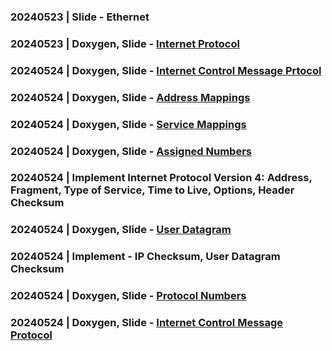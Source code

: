 ### 20240523 | Slide - Ethernet
### 20240523 | Doxygen, Slide - [Internet Protocol](https://datatracker.ietf.org/doc/html/rfc791)
### 20240524 | Doxygen, Slide - [Internet Control Message Prtocol](https://datatracker.ietf.org/doc/html/rfc792)
### 20240524 | Doxygen, Slide - [Address Mappings](https://datatracker.ietf.org/doc/html/rfc796)
### 20240524 | Doxygen, Slide - [Service Mappings](https://datatracker.ietf.org/doc/html/rfc795)
### 20240524 | Doxygen, Slide - [Assigned Numbers](https://datatracker.ietf.org/doc/html/rfc1700)
### 20240524 | Implement Internet Protocol Version 4: Address, Fragment, Type of Service, Time to Live, Options, Header Checksum
### 20240524 | Doxygen, Slide - [User Datagram](https://datatracker.ietf.org/doc/html/rfc768)
### 20240524 | Implement - IP Checksum, User Datagram Checksum
### 20240524 | Doxygen, Slide - [Protocol Numbers](https://www.iana.org/assignments/protocol-numbers/protocol-numbers.xhtml)
### 20240524 | Doxygen, Slide - [Internet Control Message Protocol](https://datatracker.ietf.org/doc/html/rfc792)



